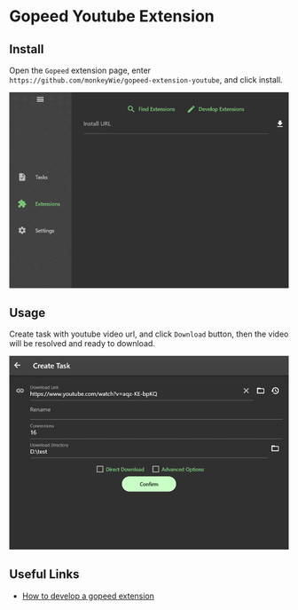 # Gopeed Youtube Extension

## Install

Open the `Gopeed` extension page, enter `https://github.com/monkeyWie/gopeed-extension-youtube`, and click install.

![](image/install.gif)

## Usage

Create task with youtube video url, and click `Download` button, then the video will be resolved and ready to download.

![](image/create.gif)

## Useful Links

- [How to develop a gopeed extension](https://docs.gopeed.com/dev-extension.html)
